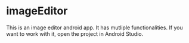 # imageEditor
This is an image editor android app. It has mutliple functionalities. If you want to work with it, open the project in Android Studio.
